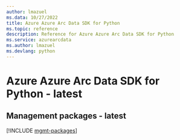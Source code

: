 ```yaml
---
author: lmazuel
ms.data: 10/27/2022
title: Azure Azure Arc Data SDK for Python
ms.topic: reference
description: Reference for Azure Azure Arc Data SDK for Python
ms.service: azurearcdata
ms.author: lmazuel
ms.devlang: python
---
```

# Azure Azure Arc Data SDK for Python - latest

## Management packages - latest
[!INCLUDE [mgmt-packages](azure-arc-data-mgmt-index.md)]